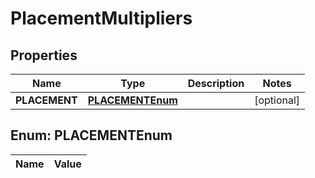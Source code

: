 

# PlacementMultipliers

## Properties

Name | Type | Description | Notes
------------ | ------------- | ------------- | -------------
**PLACEMENT** | [**PLACEMENTEnum**](#PLACEMENTEnum) |  |  [optional]


## Enum: PLACEMENTEnum

Name | Value
---- | -----




